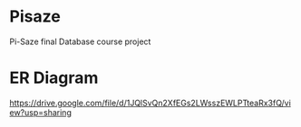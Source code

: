 # Pisaze
Pi-Saze final Database course project

# ER Diagram
https://drive.google.com/file/d/1JQlSvQn2XfEGs2LWsszEWLPTteaRx3fQ/view?usp=sharing
